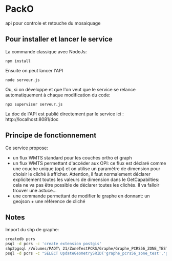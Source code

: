 # PackO
api pour controle et retouche du mosaiquage

## Pour installer et lancer le service

La commande classique avec NodeJs:
```shell
npm install
```

Ensuite on peut lancer l'API
```shell
node serveur.js
```

Ou, si on développe et que l'on veut que le service se relance automatiquement à chaque modification du code:
```shell
npx supervisor serveur.js
```

La doc de l'API est publié directement par le service ici : http://localhost:8081/doc

## Principe de fonctionnement

Ce service propose: 

- un flux WMTS standard pour les couches ortho et graph
- un flux WMTS permettant d'accéder aux OPI: ce flux est déclaré comme une couche unique (opi) et on utilise un paramètre de dimension pour choisir le cliché à afficher. Attention, il faut normalement déclarer explicitement toutes les valeurs de dimension dans le GetCapabilties: cela ne va pas être possible de déclarer toutes les clichés. Il va falloir trouver une astuce... 
- une commande permettant de modifier le graphe en donnant: un geojson + une référence de cliché


## Notes

Import du shp de graphe:
```bash
createdb pcrs
psql -d pcrs -c 'create extension postgis'
shp2pgsql /Volumes/PAOT\ 21/ZoneTestPCRS/Graphe/Graphe_PCRS56_ZONE_TEST.shp | psql -d pcrs
psql -d pcrs -c "SELECT UpdateGeometrySRID('graphe_pcrs56_zone_test','geom',2154)"
```
